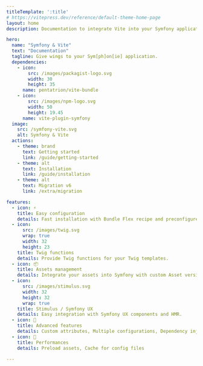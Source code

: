 ```yaml
---
titleTemplate: ':title'
# https://vitepress.dev/reference/default-theme-home-page
layout: home
description: Documentation to integrate Vite into your Symfony application.

hero:
  name: "Symfony & Vite"
  text: "Documentation"
  tagline: Give wings to your Sym[ph]on[ie] application.
  dependencies:
    - icon:
        src: /images/packagist-logo.svg
        width: 30
        height: 35
      name: pentatrion/vite-bundle
    - icon:
        src: /images/npm-logo.svg
        width: 50
        height: 19.45
      name: vite-plugin-symfony
  image:
    src: /symfony-vite.svg
    alt: Symfony & Vite
  actions:
    - theme: brand
      text: Getting started
      link: /guide/getting-started
    - theme: alt
      text: Installation
      link: /guide/installation
    - theme: alt
      text: Migration v6
      link: /extra/migration

features:
  - icon: ⚡️
    title: Easy configuration
    details: Fast installation with Bundle Flex recipe and preconfigured Vite plugin.
  - icon:
      src: /images/twig.svg
      wrap: true
      width: 32
      height: 23
    title: Twig functions
    details: Provide Twig functions for your Twig templates.
  - icon: 📦
    title: Assets management
    details: Integrate your assets into Symfony with custom Asset version Strategy.
  - icon:
      src: /images/stimulus.svg
      width: 32
      height: 32
      wrap: true
    title: Stimulus / Symfony UX
    details: Easy integration with Symfony UX components and HMR.
  - icon: 🧩
    title: Advanced features
    details: Custom attributes, Multiple configurations, Dependency injection
  - icon: 🚀
    title: Performances
    details: Preload assets, Cache for config files

---
```

